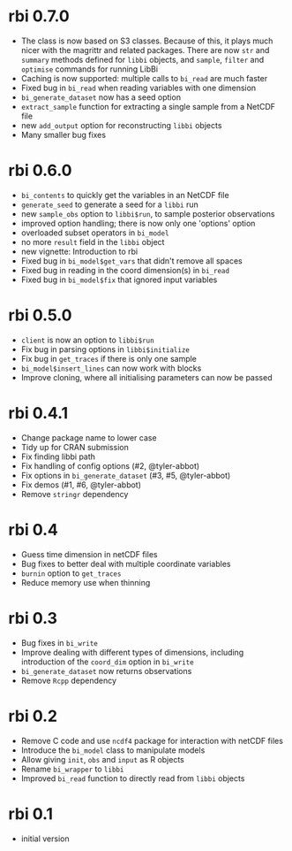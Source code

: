 # rbi 0.7.0

* The class is now based on S3 classes. Because of this, it plays much nicer with the magrittr and related packages. There are now `str` and `summary` methods defined for `libbi` objects, and `sample`, `filter` and `optimise` commands for running LibBi
* Caching is now supported: multiple calls to `bi_read` are much faster
* Fixed bug in `bi_read` when reading variables with one dimension
* `bi_generate_dataset` now has a seed option
* `extract_sample` function for extracting a single sample from a NetCDF file
* new `add_output` option for reconstructing `libbi` objects
* Many smaller bug fixes

# rbi 0.6.0

* `bi_contents` to quickly get the variables in an NetCDF file
* `generate_seed` to generate a seed for a `libbi` run
* new `sample_obs` option to `libbi$run`, to sample posterior observations
* improved option handling; there is now only one 'options' option
* overloaded subset operators in `bi_model`
* no more `result` field in the `libbi` object
* new vignette: Introduction to rbi
* Fixed bug in `bi_model$get_vars` that didn't remove all spaces
* Fixed bug in reading in the coord dimension(s) in `bi_read`
* Fixed bug in `bi_model$fix` that ignored input variables

# rbi 0.5.0

* `client` is now an option to `libbi$run`
* Fix bug in parsing options in `libbi$initialize`
* Fix bug in `get_traces` if there is only one sample
* `bi_model$insert_lines` can now work with blocks
* Improve cloning, where all initialising parameters can now be passed

# rbi 0.4.1

* Change package name to lower case
* Tidy up for CRAN submission
* Fix finding libbi path
* Fix handling of config options (#2, @tyler-abbot)
* Fix options in `bi_generate_dataset` (#3, #5, @tyler-abbot)
* Fix demos (#1, #6, @tyler-abbot)
* Remove `stringr` dependency

# rbi 0.4

* Guess time dimension in netCDF files
* Bug fixes to better deal with multiple coordinate variables
* `burnin` option to `get_traces`
* Reduce memory use when thinning

# rbi 0.3

* Bug fixes in `bi_write`
* Improve dealing with different types of dimensions, including introduction of the `coord_dim` option in `bi_write`
* `bi_generate_dataset` now returns observations
* Remove `Rcpp` dependency

# rbi 0.2

* Remove C code and use `ncdf4` package for interaction with netCDF files
* Introduce the `bi_model` class to manipulate models
* Allow giving `init`, `obs` and `input` as R objects
* Rename `bi_wrapper` to `libbi`
* Improved `bi_read` function to directly read from `libbi` objects

# rbi 0.1

* initial version
